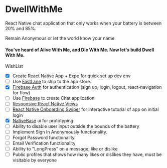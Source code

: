# DwellWithMe

React Native chat application that only works when your battery is between 20% and 85%.

Remain Anonymous or let the world know your name

#### You've heard of Alive With Me, and Die With Me. Now let's build Dwell With Me.

WishList

-   [x] Create React Native App + Expo for quick set up dev env
-   [ ] Use [FastLane](https://docs.fastlane.tools/getting-started/cross-platform/react-native/) to ship to the app store.
-   [x] [Firebase Auth](https://www.youtube.com/watch?v=9GX96dqumRs) for authentication (sign up, login, logout, react-navigation for flow)
-   [ ] Use [Firebase](https://blog.expo.io/how-to-build-a-chat-app-with-react-native-3ef8604ebb3c) to create Chat application
-   [ ] [Responsive React Native Views](https://medium.com/react-native-training/build-responsive-react-native-views-for-any-device-and-support-orientation-change-1c8beba5bc23)
-   [ ] [React Native Onboarding Swiper](https://www.npmjs.com/package/react-native-onboarding-swiper) for interactive tutorial of app on initial login
-   [x] [NativeBase](https://nativebase.io/) ui for prototyping
-   [ ] Ability to disable user input outside the bounds of the battery
-   [ ] Implement Sign In Anonymously functionality.
-   [ ] Forgot Password functionality.
-   [ ] Email Verification functionality
-   [ ] Ability to "LongPress" on a message, like or dislike
-   [ ] Public profiles that shows how many likes or dislikes they have, must be visitable by
        everyone
